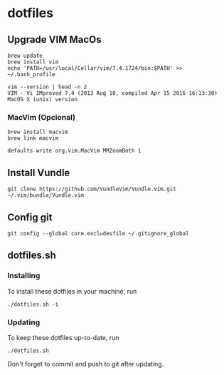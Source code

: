 # dotfiles

## Upgrade VIM MacOs

```shell
brew update
brew install vim
echo 'PATH=/usr/local/Cellar/vim/7.4.1724/bin:$PATH' >> ~/.bash_profile
```

```
vim --version | head -n 2
VIM - Vi IMproved 7.4 (2013 Aug 10, compiled Apr 15 2016 16:13:30)
MacOS X (unix) version
```

### MacVim (Opcional)

```
brew install macvim
brew link macvim

defaults write org.vim.MacVim MMZoomBoth 1
```

## Install Vundle

```
git clone https://github.com/VundleVim/Vundle.vim.git ~/.vim/bundle/Vundle.vim
```

## Config git

```
git config --global core.excludesfile ~/.gitignore_global
```

## dotfiles.sh

### Installing

To install these dotfiles in your machine, run

```
./dotfiles.sh -i
```

### Updating

To keep these dotfiles up-to-date, run

```
./dotfiles.sh
```

Don't forget to commit and push to git after updating.
